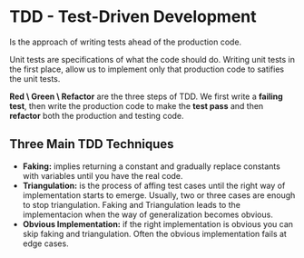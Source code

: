 # TDD - Test-Driven Development
Is the approach of writing tests ahead of the production code.

Unit tests are specifications of what the code should do. Writing unit tests in the first place, allow us to implement only that production code to satifies the unit tests.

**Red \ Green \ Refactor** are the three steps of TDD. We first write a **failing test**, then write the production code to make the **test pass** and then **refactor** both the production and testing code.

## Three Main TDD Techniques
- **Faking:** implies returning a constant and gradually replace constants with variables until you have the real code.
- **Triangulation:** is the process of affing test cases until the right way of implementation starts to emerge. Usually, two or three cases are enough to stop triangulation. Faking and Triangulation leads to the implementacion when the way of generalization becomes obvious.
- **Obvious Implementation:** if the right implementation is obvious you can skip faking and triangulation. Often the obvious implementation fails at edge cases.
